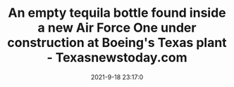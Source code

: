 ---
"title": "An empty tequila bottle found inside a new Air Force One under construction at Boeing's Texas plant - Texasnewstoday.com"
"date": "2021-9-18 23:17:0"
"feed_name": "GOOGLENEWSCONSTRUCTION"
"feed_website": "https://news.google.com/search?q=construction%2Bincident&hl=en-US&gl=US&ceid=US:en"
"feed_rss": "https://news.google.com/rss/search?q=construction%2Bincident&hl=en-US&gl=US&ceid=US:en"
"link": "https://texasnewstoday.com/an-empty-tequila-bottle-found-inside-a-new-air-force-one-under-construction-at-boeings-texas-plant/466600/"
"file": "_posts/2021-1-1-69e26477925ccb72a1cb1be472cc18805ded9e51.md"
"accident": "0"
"drilling": "0"
"dead": "0"
"injured": "0"
---